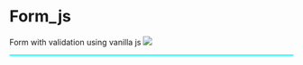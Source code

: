 # Form_js
Form with validation using vanilla js 
<img src='https://media-exp3.licdn.com/dms/image/C5622AQHRKpWfVHyEUg/feedshare-shrink_2048_1536/0/1621467289299?e=1628121600&v=beta&t=73bOzQu-qRLPOvyvx0HbbeGY9RJNh3WHiLJtx01q2Ww'></img>

<hr style='height: 2px;background-color: aqua;'>
